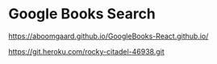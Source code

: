 # Google Books Search

https://aboomgaard.github.io/GoogleBooks-React.github.io/

https://git.heroku.com/rocky-citadel-46938.git
